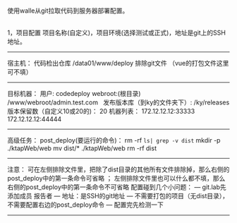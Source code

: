 ##
使用walle从git拉取代码到服务器部署配置。
##
1，项目配置
项目名称(自定义)，项目环境(选择测试或正式)，地址是git上的SSH地址。
***********************************
宿主机：
代码检出仓库      /data01/www/deploy
排除git文件   （vue的打包文件这里可不填）
***********************************
目标机器：
用户:      codedeploy
webroot:(根目录)           /www/webroot/admin.test.com   
发布版本库（到ky的文件夹下）:         /ky/releases
版本保留数（自定义10或20的)：      20
机器列表： 172.12.12.12:33333
		     172.12.12.12:44444
**********************************           
高级任务：
post_deploy(要运行的命令)：
	rm -rf `ls| grep -v dist`
	mkdir -p ./ktapWeb/web
	mv dist/* ./ktapWeb/web
	rm -rf dist
***********************************
注意：
可在左侧排除文件里，把除了dist目录的其他所有文件排除掉，那么右侧的post_deploy中的第一条命令可省略 ；
左侧排除文件里也可以什么都不填，那么右侧的post_deploy中的第一条命令不可省略 
配置碰到几个小问题：
— git.lab先添加成员   报告者
— 地址：是SSH的git地址
— 不需要打包的项目（无dist目录），不需要配置右边的post_deploy命令
— 配置完先检测一下
**********************************
